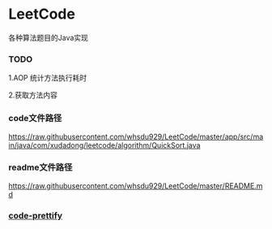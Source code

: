 # LeetCode

各种算法题目的Java实现

### TODO

1.AOP 统计方法执行耗时

2.获取方法内容


### code文件路径

https://raw.githubusercontent.com/whsdu929/LeetCode/master/app/src/main/java/com/xudadong/leetcode/algorithm/QuickSort.java

### readme文件路径

https://raw.githubusercontent.com/whsdu929/LeetCode/master/README.md

### [code-prettify](https://github.com/google/code-prettify)
